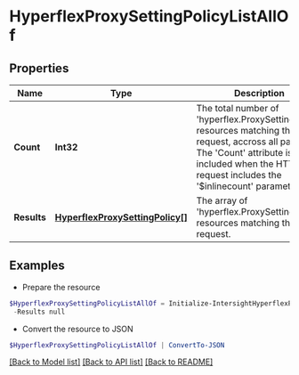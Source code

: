 # HyperflexProxySettingPolicyListAllOf
## Properties

Name | Type | Description | Notes
------------ | ------------- | ------------- | -------------
**Count** | **Int32** | The total number of &#39;hyperflex.ProxySettingPolicy&#39; resources matching the request, accross all pages. The &#39;Count&#39; attribute is included when the HTTP GET request includes the &#39;$inlinecount&#39; parameter. | [optional] 
**Results** | [**HyperflexProxySettingPolicy[]**](HyperflexProxySettingPolicy.md) | The array of &#39;hyperflex.ProxySettingPolicy&#39; resources matching the request. | [optional] 

## Examples

- Prepare the resource
```powershell
$HyperflexProxySettingPolicyListAllOf = Initialize-IntersightHyperflexProxySettingPolicyListAllOf  -Count null `
 -Results null
```

- Convert the resource to JSON
```powershell
$HyperflexProxySettingPolicyListAllOf | ConvertTo-JSON
```

[[Back to Model list]](../README.md#documentation-for-models) [[Back to API list]](../README.md#documentation-for-api-endpoints) [[Back to README]](../README.md)

